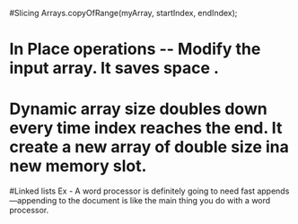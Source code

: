 #Slicing
Arrays.copyOfRange(myArray, startIndex, endIndex);

# In Place operations -- Modify the input array. It saves space .

# Dynamic array size doubles down every time index reaches the end. It create a new array of double size ina new memory slot.

#Linked lists
Ex - A word processor is definitely going to need fast appends—appending to the document is like the main thing you do with a word processor.
